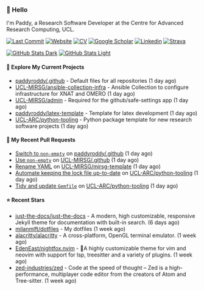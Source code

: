 ### 👋 Hello

I'm Paddy, a Research Software Developer at the Centre for Advanced Research
Computing, UCL.

[![Last Commit](https://img.shields.io/github/last-commit/paddyroddy/paddyroddy/main?label=updated)](https://github.com/paddyroddy)
[![Website](https://img.shields.io/badge/GitHub%20Pages-222?logo=githubpages&logoColor=fff&style=for-the-badge&style=flat)](https://paddyroddy.github.io)
[![CV](https://img.shields.io/badge/CV-PDF-pink.svg)](https://paddyroddy.github.io/cv)
[![Google Scholar](https://img.shields.io/badge/Google%20Scholar-4285F4?logo=googlescholar&logoColor=fff&style=for-the-badge&style=flat)](https://scholar.google.com/citations?user=OFigHUwAAAAJ)
[![Linkedin](https://img.shields.io/badge/LinkedIn-0A66C2?logo=linkedin&logoColor=fff&style=for-the-badge&style=flat)](https://www.linkedin.com/in/patrickjamesroddy)
[![Strava](https://img.shields.io/badge/Strava-FC4C02?style=for-the-badge&logo=strava&logoColor=white&style=flat)](https://www.strava.com/athletes/patrick_roddy)

[![GitHub Stats Dark](https://github-readme-stats-paddyroddy.vercel.app/api?username=paddyroddy&disable_animations=true&hide_border=true&hide_title=true&include_all_commits=true&rank_icon=github&show=prs_merged,reviews&show_icons=true&theme=tokyonight)](https://github.com/paddyroddy/paddyroddy#gh-dark-mode-only)
[![GitHub Stats Light](https://github-readme-stats-paddyroddy.vercel.app/api?username=paddyroddy&disable_animations=true&hide_border=true&hide_title=true&include_all_commits=true&rank_icon=github&show=prs_merged,reviews&show_icons=true&theme=default)](https://github.com/paddyroddy/paddyroddy#gh-light-mode-only)

#### 👷 Explore My Current Projects

- [paddyroddy/.github](https://github.com/paddyroddy/.github) - Default files for all repositories
  (1 day ago)
- [UCL-MIRSG/ansible-collection-infra](https://github.com/UCL-MIRSG/ansible-collection-infra) - Ansible Collection to configure infrastructure for XNAT and OMERO
  (1 day ago)
- [UCL-MIRSG/admin](https://github.com/UCL-MIRSG/admin) - Required for the github/safe-settings app
  (1 day ago)
- [paddyroddy/latex-template](https://github.com/paddyroddy/latex-template) - Template for latex development
  (1 day ago)
- [UCL-ARC/python-tooling](https://github.com/UCL-ARC/python-tooling) - Python package template for new research software projects
  (1 day ago)

#### 🔨 My Recent Pull Requests

- [Switch to `non-empty`](https://github.com/paddyroddy/.github/pull/208) on [paddyroddy/.github](https://github.com/paddyroddy/.github)
  (1 day ago)
- [Use `non-empty`](https://github.com/UCL-MIRSG/.github/pull/114) on [UCL-MIRSG/.github](https://github.com/UCL-MIRSG/.github)
  (1 day ago)
- [Rename YAML](https://github.com/UCL-MIRSG/mirsg-template/pull/14) on [UCL-MIRSG/mirsg-template](https://github.com/UCL-MIRSG/mirsg-template)
  (1 day ago)
- [Automate keeping the lock file up-to-date](https://github.com/UCL-ARC/python-tooling/pull/371) on [UCL-ARC/python-tooling](https://github.com/UCL-ARC/python-tooling)
  (1 day ago)
- [Tidy and update `Gemfile`](https://github.com/UCL-ARC/python-tooling/pull/370) on [UCL-ARC/python-tooling](https://github.com/UCL-ARC/python-tooling)
  (1 day ago)

#### ⭐ Recent Stars

- [just-the-docs/just-the-docs](https://github.com/just-the-docs/just-the-docs) - A modern, high customizable, responsive Jekyll theme for documentation with built-in search.
  (6 days ago)
- [milanmlft/dotfiles](https://github.com/milanmlft/dotfiles) - My dotfiles
  (1 week ago)
- [alacritty/alacritty](https://github.com/alacritty/alacritty) - A cross-platform, OpenGL terminal emulator.
  (1 week ago)
- [EdenEast/nightfox.nvim](https://github.com/EdenEast/nightfox.nvim) - 🦊A highly customizable theme for vim and neovim with support for lsp, treesitter and a variety of plugins.
  (1 week ago)
- [zed-industries/zed](https://github.com/zed-industries/zed) - Code at the speed of thought – Zed is a high-performance, multiplayer code editor from the creators of Atom and Tree-sitter.
  (1 week ago)
